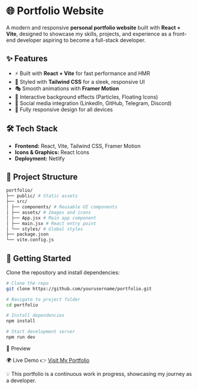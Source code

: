 # 🌐 Portfolio Website

A modern and responsive **personal portfolio website** built with **React + Vite**, designed to showcase my skills, projects, and experience as a front-end developer aspiring to become a full-stack developer.  

## ✨ Features

- ⚡ Built with **React + Vite** for fast performance and HMR  
- 🎨 Styled with **Tailwind CSS** for a sleek, responsive UI  
- 🎭 Smooth animations with **Framer Motion**  
- 🌌 Interactive background effects (Particles, Floating Icons)  
- 🔗 Social media integration (LinkedIn, GitHub, Telegram, Discord)  
- 📱 Fully responsive design for all devices  

## 🛠️ Tech Stack

- **Frontend:** React, Vite, Tailwind CSS, Framer Motion  
- **Icons & Graphics:** React Icons  
- **Deployment:** Netlify 

## 📂 Project Structure
```bash
portfolio/
├── public/ # Static assets
├── src/
│ ├── components/ # Reusable UI components
│ ├── assets/ # Images and icons
│ ├── App.jsx # Main app component
│ ├── main.jsx # React entry point
│ └── styles/ # Global styles
├── package.json
└── vite.config.js
```

## 🚀 Getting Started

Clone the repository and install dependencies:

```bash
# Clone the repo
git clone https://github.com/yourusername/portfolio.git

# Navigate to project folder
cd portfolio

# Install dependencies
npm install

# Start development server
npm run dev
```
📸 Preview

🌍 Live Demo
👉 [Visit My Portfolio](https://shalinisingh06portfolio.netlify.app)

💡 This portfolio is a continuous work in progress, showcasing my journey as a developer.


